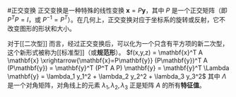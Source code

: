 #正交变换 
正交变换是一种特殊的线性变换 $\mathbf{x} = P\mathbf{y}$，其中 $P$ 是一个正交矩阵（即 $P^T P = I$，或 $P^{-1} = P^T$）。在几何上，正交变换对应于坐标系的旋转或反射，它不改变图形的形状和大小。

对于[[二次型]] 而言，经过正交变换后，可以化为一个只含有平方项的新二次型，这个新形式被称为[[标准型]]（或**规范形**）。
$f(x,y,z) = \mathbf{x}^T A \mathbf{x} \xrightarrow{\mathbf{x}=P\mathbf{y}} (P\mathbf{y})^T A (P\mathbf{y}) = \mathbf{y}^T (P^T A P) \mathbf{y} = \mathbf{y}^T \Lambda \mathbf{y} = \lambda_1 y_1^2 + \lambda_2 y_2^2 + \lambda_3 y_3^2$
其中 $\Lambda$ 是一个对角矩阵，对角线上的元素 $\lambda_1, \lambda_2, \lambda_3$ 正是矩阵 $A$ 的所有**特征值**。